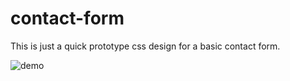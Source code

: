 # contact-form

This is just a quick prototype css design for a basic contact form.

![demo](https://user-images.githubusercontent.com/15948693/189726022-96d278f5-2ccd-4dcd-91b2-6a86470719ff.gif)
